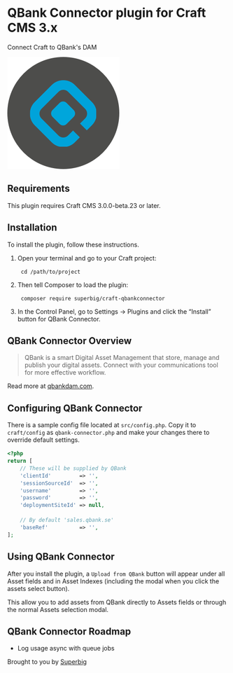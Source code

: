 # QBank Connector plugin for Craft CMS 3.x

Connect Craft to QBank's DAM

![Screenshot](resources/icon.png)

## Requirements

This plugin requires Craft CMS 3.0.0-beta.23 or later.

## Installation

To install the plugin, follow these instructions.

1. Open your terminal and go to your Craft project:

        cd /path/to/project

2. Then tell Composer to load the plugin:

        composer require superbig/craft-qbankconnector

3. In the Control Panel, go to Settings → Plugins and click the “Install” button for QBank Connector.

## QBank Connector Overview

>QBank is a smart Digital Asset Management that store, manage and publish your digital assets. Connect with your communications tool for more effective workflow.

Read more at [qbankdam.com](https://www.qbankdam.com/en/start).

## Configuring QBank Connector

There is a sample config file located at `src/config.php`. Copy it to `craft/config` as `qbank-connector.php` 
and make your changes there to override default settings.

```php
<?php
return [
    // These will be supplied by QBank
    'clientId'         => '',
    'sessionSourceId'  => '',
    'username'         => '',
    'password'         => '',
    'deploymentSiteId' => null,

    // By default 'sales.qbank.se'
    'baseRef'          => '',
];

```

## Using QBank Connector

After you install the plugin, a `Upload from QBank` button will appear under all Asset fields and in Asset Indexes (including the modal when you click the assets select button).

This allow you to add assets from QBank directly to Assets fields or through the normal Assets selection modal.

## QBank Connector Roadmap

* Log usage async with queue jobs

Brought to you by [Superbig](https://superbig.co)
